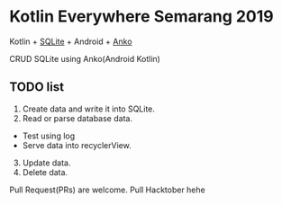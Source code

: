 # Kotlin Everywhere Semarang 2019

Kotlin + [SQLite](https://sqlite.org/index.html) + Android + [Anko](https://github.com/Kotlin/anko)

CRUD SQLite using Anko(Android Kotlin)

## TODO list

1. Create data and write it into SQLite.
2. Read or parse database data.
  - Test using log
  - Serve data into recyclerView.
3. Update data.
4. Delete data.

Pull Request(PRs) are welcome.
Pull Hacktober hehe
